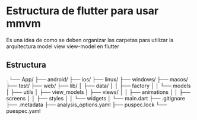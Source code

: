# Estructura de flutter para usar mmvm

Es una idea de como se deben organizar las carpetas para utilizar la arquitectura model view view-model en flutter

## Estructura

.
└── App/
    ├── android/
    ├── ios/
    ├── linux/
    ├── windows/
    ├── macos/
    ├── test/
    ├── web/
    ├── lib/
    │   ├── data/
    │   │   ├── factory
    │   │   └── models
    │   ├── utils
    │   ├── view_models
    │   ├── views/
    │   │   ├── animations
    │   │   ├── screens
    │   │   ├── styles
    │   │   └── widgets
    │   └── main.dart
    ├── .gitignore
    ├── .metadata
    ├── analysis_options.yaml
    ├── puspec.lock
    └── puespec.yaml
